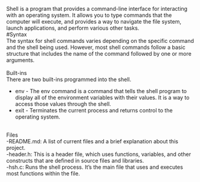 Shell is a program that provides a command-line interface for interacting with an operating system. It allows you to type commands that the computer will execute, and provides a way to navigate the file system, launch applications, and perform various other tasks.
<br />
#Syntax
<br />
The syntax for shell commands varies depending on the specific command and the shell being used. However, most shell commands follow a basic structure that includes the name of the command followed by one or more arguments.  
<br />
Built-ins
<br />
There are two built-ins programmed into the shell. 
<br />
- env - The env command is a command that tells the shell program to display all of the environment variables with their values. It is a way to access those values through the shell.
- exit - Terminates the current process and returns control to the operating system.
<br />
Files
<br />
-README.md: A list of current files and a brief explanation about this project.
<br />
-header.h: This is a header file, which uses functions, variables, and other constructs that are defined in source files and libraries.
<br />
-hsh.c: Runs the shell process. It’s the main file that uses and executes most functions within the file.
<br />
